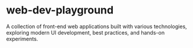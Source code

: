 # web-dev-playground
A collection of front-end web applications built with various technologies, exploring modern UI development, best practices, and hands-on experiments.
